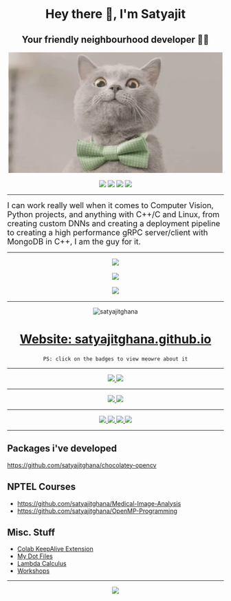<div align="center">
    <h1>Hey there 👋, I'm Satyajit</h1>
    <h2>Your friendly neighbourhood developer 👨‍💻 </h2>
</div>

<p align="center">
    <img src="https://github.com/satyajitghana/satyajitghana/raw/master/cat.gif" />
</p>

<p align="center">
    <img src="https://forthebadge.com/images/badges/contains-cat-gifs.svg">
    <img src="https://forthebadge.com/images/badges/thats-how-they-get-you.svg">
    <img src="https://forthebadge.com/images/badges/powered-by-oxygen.svg">
    <img src="https://forthebadge.com/images/badges/kinda-sfw.svg">
</p>

---

<font size="+1.5">
I can work really well when it comes to Computer Vision, Python projects, and anything with C++/C and Linux, from creating custom DNNs and creating a deployment pipeline to creating a high performance gRPC server/client with MongoDB in C++, I am the guy for it.
</font>

---

<p align="center">
    <img src="https://github-readme-stats.vercel.app/api?username=satyajitghana&show_icons=true&title_color=83a598&icon_color=fb4934&text_color=9f9f9f&bg_color=3c383c">
</p>

<p align="center">
    <img src="https://github-readme-streak-stats.herokuapp.com/?user=satyajitghana&theme=nord">
</p>

<p align="center">
    <img src="https://github-profile-trophy.vercel.app/?username=ryo-ma&theme=nord">
</p>

---

<p align="center">
    <img src="https://komarev.com/ghpvc/?username=satyajitghana" alt="satyajitghana" />
</p>

<h1 align="center">
    <a href="https://satyajitghana.github.io/" target="_blank" rel="noopener noreferrer">
    Website: satyajitghana.github.io
    </a>
</h1>

<p align="center">
    <code>PS: click on the badges to view meowre about it</code>
</p>

---

<!-- Resume and University Work -->

<p align="center">
    <a href="https://github.com/satyajitghana/resume">
        <img src="https://img.shields.io/static/v1?logo=Adobe%20Illustrator&logoColor=violet&logoWidth=20&label=Resume&labelColor=1d2021&message=Satyajit%20Ghana&color=FC427B&style=for-the-badge">
    </a>
    <a href="https://github.com/satyajitghana/satyajitghana/blob/master/university-work.md">
        <img src="https://img.shields.io/static/v1?logo=Microsoft%20OneNote&logoColor=violet&logoWidth=20&label=University%20Work&labelColor=1d2021&message=RUAS&color=FFC312&style=for-the-badge">
    </a>

</p>

---

<!-- Core Skills Section -->

<p align="center">
    <a href="https://github.com/satyajitghana/satyajitghana/blob/master/cv_deeplearning.md">
        <img src="https://img.shields.io/static/v1?logo=PyTorch&logoColor=violet&logoWidth=20&label=Core&labelColor=1d2021&message=Computer%20Vision-Deep%20Learning&color=1289A7&style=for-the-badge">
    </a>
    <a href="https://github.com/satyajitghana/satyajitghana/blob/master/competitive_programming.md">
        <img src="https://img.shields.io/static/v1?logo=CodeChef&logoColor=violet&logoWidth=20&label=Core&labelColor=1d2021&message=Competitive%20Programming&color=05c46b&style=for-the-badge">
    </a>
</p>

---

<!-- Languages Section -->

<p align="center">
    <a href="https://github.com/satyajitghana/satyajitghana/blob/master/c-cpp.md">
        <img src="https://img.shields.io/static/v1?logo=C%2B%2B&logoColor=violet&logoWidth=20&label=Language&labelColor=1d2021&message=C%20C%2B%2B&color=006266&style=for-the-badge">
    </a>
    <a href="https://github.com/satyajitghana/satyajitghana/blob/master/python.md">
        <img src="https://img.shields.io/static/v1?logo=Python&logoColor=violet&logoWidth=20&label=Language&labelColor=1d2021&message=Python&color=5f27cd&style=for-the-badge">
    </a>
    <a href="https://github.com/satyajitghana/satyajitghana/blob/master/javascript.md">
        <img src="https://img.shields.io/static/v1?logo=JavaScript&logoColor=violet&logoWidth=20&label=Language&labelColor=1d2021&message=JavaScript&color=b33939&style=for-the-badge">
    </a>
    <a href="https://github.com/satyajitghana/satyajitghana/blob/master/haskell.md">
        <img src="https://img.shields.io/static/v1?logo=Haskell&logoColor=violet&logoWidth=20&label=Language&labelColor=1d2021&message=Haskell&color=EAB543&style=for-the-badge">
    </a>
</p>

---

## Packages i've developed

https://github.com/satyajitghana/chocolatey-opencv

## NPTEL Courses

- https://github.com/satyajitghana/Medical-Image-Analysis
- https://github.com/satyajitghana/OpenMP-Programming

## Misc. Stuff

- [Colab KeepAlive Extension](https://github.com/satyajitghana/colab-keepalive)
- [My Dot Files](https://github.com/satyajitghana/my-dotfiles)
- [Lambda Calculus](https://github.com/satyajitghana/LambdaCalculus)
- [Workshops](https://github.com/satyajitghana/Workshops)

---

<p align="center">
    <img src="https://forthebadge.com/images/badges/made-with-python.svg">
</p>
